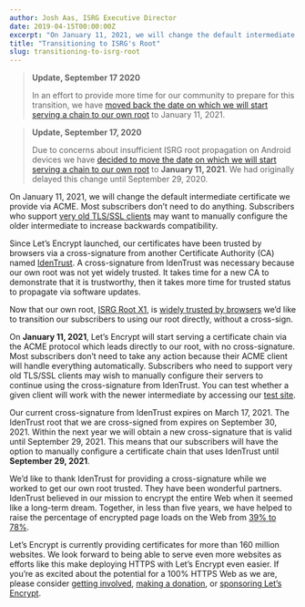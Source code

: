 ```yaml
---
author: Josh Aas, ISRG Executive Director
date: 2019-04-15T00:00:00Z
excerpt: "On January 11, 2021, we will change the default intermediate certificate we provide via ACME. Most subscribers don’t need to do anything. Subscribers who support very old TLS/SSL clients may want to manually configure the older intermediate to increase backwards compatibility."
title: "Transitioning to ISRG's Root"
slug: transitioning-to-isrg-root
---
```

> **Update, September 17 2020**
> 
> In an effort to provide more time for our community to prepare for this transition, we have [moved back the date on which we will start serving a chain to our own root](https://community.letsencrypt.org/t/transition-to-isrgs-root-delayed-until-jan-11-2020/125516/2) to January 11, 2021.

> **Update, September 17, 2020**
> 
> Due to concerns about insufficient ISRG root propagation on Android devices we have [decided to move the date on which we will start serving a chain to our own root](https://community.letsencrypt.org/t/transitioning-to-isrgs-root/94056) to **January 11, 2021**. We had originally delayed this change until September 29, 2020.

On January 11, 2021, we will change the default intermediate certificate we provide via ACME. Most subscribers don’t need to do anything. Subscribers who support [very old TLS/SSL clients](/docs/cert-compat#known-incompatible) may want to manually configure the older intermediate to increase backwards compatibility.

Since Let’s Encrypt launched, our certificates have been trusted by browsers via a cross-signature from another Certificate Authority (CA) named [IdenTrust](https://www.identrust.com/). A cross-signature from IdenTrust was necessary because our own root was not yet widely trusted. It takes time for a new CA to demonstrate that it is trustworthy, then it takes more time for trusted status to propagate via software updates.

Now that our own root, [ISRG Root X1](/certificates/), is [widely trusted by browsers](/2018/08/06/trusted-by-all-major-root-programs.html) we’d like to transition our subscribers to using our root directly, without a cross-sign.

On <strong>January 11, 2021</strong>, Let’s Encrypt will start serving a certificate chain via the ACME protocol which leads directly to our root, with no cross-signature. Most subscribers don’t need to take any action because their ACME client will handle everything automatically. Subscribers who need to support very old TLS/SSL clients may wish to manually configure their servers to continue using the cross-signature from IdenTrust. You can test whether a given client will work with the newer intermediate by accessing our [test site](https://valid-isrgrootx1.letsencrypt.org/).

Our current cross-signature from IdenTrust expires on March 17, 2021. The IdenTrust root that we are cross-signed from expires on September 30, 2021. Within the next year we will obtain a new cross-signature that is valid until September 29, 2021. This means that our subscribers will have the option to manually configure a certificate chain that uses IdenTrust until <strong>September 29, 2021</strong>.

We’d like to thank IdenTrust for providing a cross-signature while we worked to get our own root trusted. They have been wonderful partners. IdenTrust believed in our mission to encrypt the entire Web when it seemed like a long-term dream. Together, in less than five years, we have helped to raise the percentage of encrypted page loads on the Web from [39% to 78%](/stats/#percent-pageloads).

Let’s Encrypt is currently providing certificates for more than 160 million websites. We look forward to being able to serve even more websites as efforts like this make deploying HTTPS with Let’s Encrypt even easier. If you’re as excited about the potential for a 100% HTTPS Web as we are, please consider [getting involved](/getinvolved/), [making a donation](/donate/), or [sponsoring Let’s Encrypt](/become-a-sponsor/).
